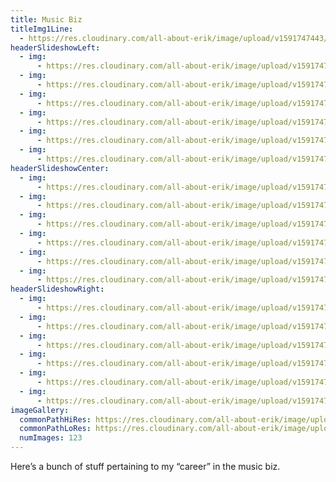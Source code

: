 ```yaml
---
title: Music Biz
titleImg1Line:
  - https://res.cloudinary.com/all-about-erik/image/upload/v1591747443/Archives/01.%20Music%20Biz/music_biz.png
headerSlideshowLeft:
  - img:
      - https://res.cloudinary.com/all-about-erik/image/upload/v1591747444/Archives/01.%20Music%20Biz/header-slideshow-left/19--img397-crop-u739659.jpg
  - img:
      - https://res.cloudinary.com/all-about-erik/image/upload/v1591747444/Archives/01.%20Music%20Biz/header-slideshow-left/70--img_1658-edit-crop-u739711.jpg
  - img:
      - https://res.cloudinary.com/all-about-erik/image/upload/v1591747444/Archives/01.%20Music%20Biz/header-slideshow-left/55--1-crop-u739738.jpg
  - img:
      - https://res.cloudinary.com/all-about-erik/image/upload/v1591747444/Archives/01.%20Music%20Biz/header-slideshow-left/63--img399-edit-crop-u739765.jpg
  - img:
      - https://res.cloudinary.com/all-about-erik/image/upload/v1591747443/Archives/01.%20Music%20Biz/header-slideshow-left/105--music_8-crop-u739799.jpg
  - img:
      - https://res.cloudinary.com/all-about-erik/image/upload/v1591747444/Archives/01.%20Music%20Biz/header-slideshow-left/94--img201-2-crop-u739819.jpg
headerSlideshowCenter:
  - img:
      - https://res.cloudinary.com/all-about-erik/image/upload/v1591747443/Archives/01.%20Music%20Biz/header-slideshow-centre/banner-35-erik-jacobsen-in-sf-office-at-great-honesty-may1968-crop.jpg
  - img:
      - https://res.cloudinary.com/all-about-erik/image/upload/v1591747443/Archives/01.%20Music%20Biz/header-slideshow-centre/44--sopwith-crop.jpg
  - img:
      - https://res.cloudinary.com/all-about-erik/image/upload/v1591747443/Archives/01.%20Music%20Biz/header-slideshow-centre/13--2-johnsebastianerikjacobsenzalyanovsky-feb1974-crop.jpg
  - img:
      - https://res.cloudinary.com/all-about-erik/image/upload/v1591747443/Archives/01.%20Music%20Biz/header-slideshow-centre/28--12953115_-edit-crop.jpg
  - img:
      - https://res.cloudinary.com/all-about-erik/image/upload/v1591747443/Archives/01.%20Music%20Biz/header-slideshow-centre/98--chris-heartshaped-crop.jpg
  - img:
      - https://res.cloudinary.com/all-about-erik/image/upload/v1591747443/Archives/01.%20Music%20Biz/header-slideshow-centre/42--tim-hardin-if-i-were-a-carpenter-verve-2-crop.jpg
headerSlideshowRight:
  - img:
      - https://res.cloudinary.com/all-about-erik/image/upload/v1591747442/Archives/01.%20Music%20Biz/header-slideshow-right/27--img394-crop-u740145.jpg
  - img:
      - https://res.cloudinary.com/all-about-erik/image/upload/v1591747442/Archives/01.%20Music%20Biz/header-slideshow-right/71--38361-crop-u740147.jpg
  - img:
      - https://res.cloudinary.com/all-about-erik/image/upload/v1591747442/Archives/01.%20Music%20Biz/header-slideshow-right/64--img023-crop-u740149.jpg
  - img:
      - https://res.cloudinary.com/all-about-erik/image/upload/v1591747442/Archives/01.%20Music%20Biz/header-slideshow-right/30--img633-edit-crop-u740143.jpg
  - img:
      - https://res.cloudinary.com/all-about-erik/image/upload/v1591747442/Archives/01.%20Music%20Biz/header-slideshow-right/46--115474252-crop-u740141.jpg
  - img:
      - https://res.cloudinary.com/all-about-erik/image/upload/v1591747442/Archives/01.%20Music%20Biz/header-slideshow-right/87--stovalls_1-crop-u740139.jpg
imageGallery:
  commonPathHiRes: https://res.cloudinary.com/all-about-erik/image/upload/f_auto/v1591744802/Archives/01.%20Music%20Biz/high-res/music-biz_hi-res_.jpg
  commonPathLoRes: https://res.cloudinary.com/all-about-erik/image/upload/f_auto/v1591744264/Archives/01.%20Music%20Biz/low-res/music-biz_lo-res_.jpg
  numImages: 123
---
```

Here’s a bunch of stuff pertaining to my “career” in the music biz.